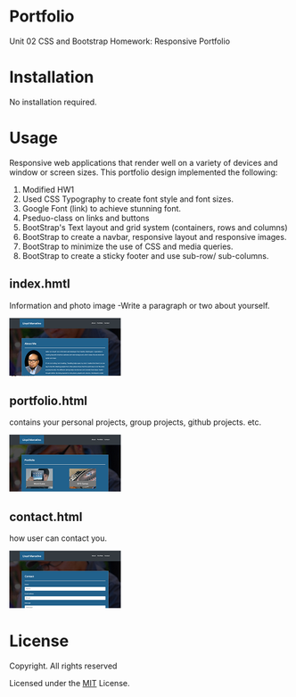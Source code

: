 # Portfolio
Unit 02 CSS and Bootstrap Homework: Responsive Portfolio

# Installation

No installation required. 

# Usage

Responsive web applications that render well on a variety of devices and window or screen sizes. 
This portfolio design implemented the following:

1. Modified HW1
2. Used CSS Typography to create font style and font sizes.
3. Google Font (link) to achieve stunning font.
4. Pseduo-class on links and buttons
5. BootStrap's Text layout and grid system (containers, rows and columns) 
6. BootStrap to create a navbar, responsive layout and responsive images.
7. BootStrap to minimize the use of CSS and media queries.
8. BootStrap to create a sticky footer and use sub-row/ sub-columns.


## index.hmtl 
Information and photo image 
-Write a paragraph or two about yourself.

![](assets/images/index_readme.PNG)

## portfolio.html 
contains your personal projects, group projects, github projects. etc.

![](assets/images/portfolio_readme.PNG)

## contact.html 
how user can contact you.

![](assets/images/contact_readme.PNG)


# License

Copyright. All rights reserved

Licensed under the [MIT](LICENSE.txt) License.

